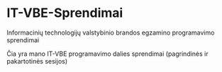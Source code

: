 # IT-VBE-Sprendimai
Informacinių technologijų valstybinio brandos egzamino programavimo sprendimai

Čia yra mano IT-VBE programavimo dalies sprendimai (pagrindinės ir pakartotinės sesijos)
